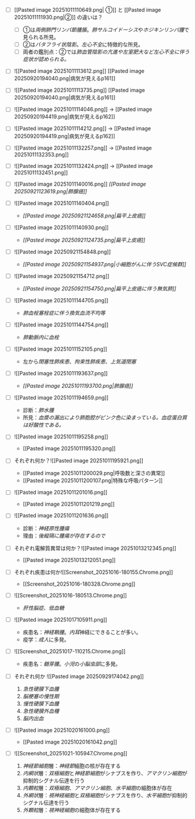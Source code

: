 - [ ] [[Pasted image 20251011110649.png| ①]] と [[Pasted image 20251011111930.png|②]] の違いは？
	- [ ] ①は*両側肺門リンパ節腫脹*。*肺サルコイドーシス*や*ホジキンリンパ腫*で見られる所見。
	- [ ] ②は*バタフライ状陰影*。*左心不全*に特徴的な所見。
	- [ ] 両者の鑑別点：②では*肺血管陰影の亢進や左室肥大など左心不全に伴う症状が認められる。*
- [ ] ![[Pasted image 20251011113612.png]]
	[[Pasted image 20250920194040.png|病気が見えるp161]]

- [ ] ![[Pasted image 20251011113735.png]]
	[[Pasted image 20250920194040.png|病気が見えるp161]]
- [ ] ![[Pasted image 20251011114046.png]]
	→ [[Pasted image 20250920194419.png|病気が見えるp162]]
- [ ] ![[Pasted image 20251011114212.png]]
	→ [[Pasted image 20250920194419.png|病気が見えるp162]]
- [ ] ![[Pasted image 20251011132257.png]]
	→ [[Pasted image 20251011132353.png]]
- [ ] ![[Pasted image 20251011132424.png]]
	→ [[Pasted image 20251011132451.png]]
- [ ] ![[Pasted image 20251011140016.png]]
		*[[Pasted image 20250921123619.png|肺腺癌]]*
- [ ] ![[Pasted image 20251011140404.png]]
	- *[[Pasted image 20250921124658.png|扁平上皮癌]]*
- [ ] ![[Pasted image 20251011140930.png]]
	- *[[Pasted image 20250921124735.png|扁平上皮癌]]*
- [ ] ![[Pasted image 20250921154848.png]]
	- *[[Pasted image 20250921154937.png|小細胞がんに伴うSVC症候群]]*
- [ ] ![[Pasted image 20250921154712.png]]
	- *[[Pasted image 20250921154750.png|扁平上皮癌に伴う無気肺]]*
- [ ] ![[Pasted image 20251011144705.png]]
	- *肺血栓塞栓症に伴う換気血流不均等*
- [ ] ![[Pasted image 20251011144754.png]]
	- *肺動脈内に血栓*
- [ ] ![[Pasted image 20251011152105.png]]
	- 左から*閉塞性肺疾患*、*拘束性肺疾患*、*上気道閉塞*
- [ ] ![[Pasted image 20251011193637.png]]
	- *[[Pasted image 20251011193700.png|肺腺癌]]*
- [ ] ![[Pasted image 20251011194659.png]]
	- 診断：*肺水腫*
	- 所見：*血漿の漏出により肺胞腔がピンク色に染まっている。血症蛋白質は好酸性である。*
- [ ] ![[Pasted image 20251011195258.png]]
	- [[Pasted image 20251011195320.png]]
- [ ] それぞれ何か？![[Pasted image 20251011195921.png]]
	- [[Pasted image 20251011200029.png|呼吸数と深さの異常]]
	- [[Pasted image 20251011200107.png|特殊な呼吸パターン]]
- [ ] ![[Pasted image 20251011201016.png]]
	- [[Pasted image 20251011201219.png]]
- [ ] ![[Pasted image 20251011201636.png]]
	- 診断：*神経原性腫瘍*
	- 理由：*後縦隔に腫瘍が存在するので*
- [ ] それぞれ電解質異常は何か？![[Pasted image 20251013212345.png]]
	- [[Pasted image 20251013212051.png]]
- [ ] それぞれ疾患は何か![[Screenshot_20251016-180155.Chrome.png]]
	- [[Screenshot_20251016-180328.Chrome.png]]
- [ ] ![[Screenshot_20251016-180513.Chrome.png]]
	- *肝性脳症*、*低血糖*
- [ ] ![[Pasted image 20251017105911.png]]
	- 疾患名：*神経鞘腫*。*内耳*神経にできることが多い。
	- 疫学：*成人*に多発。
- [ ] ![[Screenshot_20251017-110215.Chrome.png]]
	- 疾患名：*髄芽腫*。*小児*の*小脳虫部*に多発。
- [ ] それぞれ何か ![[Pasted image 20250929174042.png]]
	1. *急性硬膜下血腫*
	2. *脳梗塞の慢性期*
	3. *慢性硬膜下血腫*
	4. *急性硬膜外血種*
	5. *脳内出血*
- [ ] ![[Pasted image 20251020161000.png]]
	- [[Pasted image 20251020161042.png]]
- [ ] ![[Screenshot_20251021-105947.Chrome.png]]
	1. *神経節細胞*層：*神経節*細胞の核が存在する
	2. *内網状*層：*双極細胞*と*神経節細胞*がシナプスを作り、*アマクリン細胞*が抑制的シグナル伝達を行う
	3. *内顆粒*層：*双極細胞*、*アマクリン細胞*、*水平細胞*の細胞体が存在
	4. *外網状*層：*視神経細胞*と*双極細胞*がシナプスを作り、*水平細胞*が抑制的シグナル伝達を行う
	5. *外顆粒*層：*視神経細胞*の細胞体が存在する
